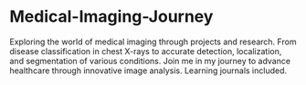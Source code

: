 # Medical-Imaging-Journey
Exploring the world of medical imaging through projects and research. From disease classification in chest X-rays to accurate detection, localization, and segmentation of various conditions. Join me in my journey to advance healthcare through innovative image analysis. Learning journals included.
